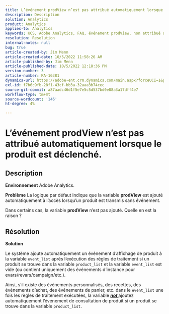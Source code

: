 ```yaml
---
title: L’événement prodView n’est pas attribué automatiquement lorsque le produit est déclenché.
description: Description
solution: Analytics
product: Analytics
applies-to: Analytics
keywords: KCS, Adobe Analytics, FAQ, événement prodView, non attribué automatiquement, produit, déclenché
resolution: Resolution
internal-notes: null
bug: true
article-created-by: Jim Menn
article-created-date: 10/5/2022 11:58:26 AM
article-published-by: Jim Menn
article-published-date: 10/5/2022 12:18:36 PM
version-number: 3
article-number: KA-16381
dynamics-url: https://adobe-ent.crm.dynamics.com/main.aspx?forceUCI=1&pagetype=entityrecord&etn=knowledgearticle&id=43d0a503-a544-ed11-bba1-000d3a3064b8
exl-id: f7b6c9fb-28f1-43cf-bb3a-32aaa3b74cec
source-git-commit: a87aadc46d1f5e7e5c5d537bd0e88a3a17dff4e7
workflow-type: tm+mt
source-wordcount: '146'
ht-degree: 4%

---
```


# L’événement prodView n’est pas attribué automatiquement lorsque le produit est déclenché.

## Description


<b>Environnement</b>
Adobe Analytics.

<b>Problème</b>
La logique par défaut indique que la variable <b>prodView</b> est ajouté automatiquement à l’accès lorsqu’un produit est transmis sans événement.

Dans certains cas, la variable <b>prodView</b> n’est pas ajouté. Quelle en est la raison ?


## Résolution


<b>Solution</b>

Le système ajoute automatiquement un événement d’affichage de produit à la variable `event_list` après l’exécution des règles de traitement si un produit se trouve dans la variable `product_list` et la variable `event_list` est vide (ou contient uniquement des événements d’instance pour evars/revars/campaign/etc.).

Ainsi, s’il existe des événements personnalisés, des recettes, des événements d’achat, des événements de panier, etc. dans le `event_list` une fois les règles de traitement exécutées, la variable <u><em><b>not </b></em></u>ajoutez automatiquement l’événement de consultation de produit si un produit se trouve dans la variable `product_list`.
